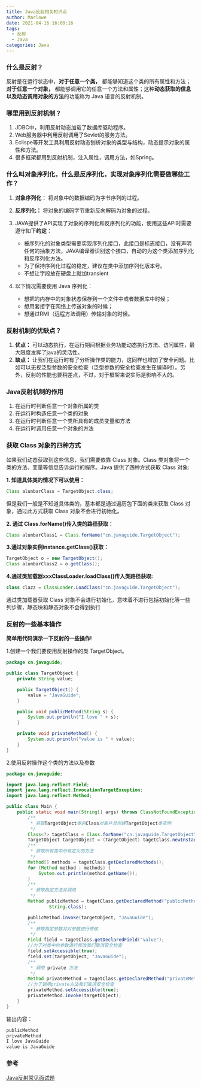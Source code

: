 ```yaml
---
title: Java反射相关知识点
author: Marlowe
date: 2021-04-16 16:00:16
tags: 
  - 反射
  - Java
categories: Java
---
```


<!--more-->

### 什么是反射？
反射是在运行状态中，**对于任意一个类，** 都能够知道这个类的所有属性和方法；**对于任意一个对象，** 都能够调用它的任意一个方法和属性；这种**动态获取的信息以及动态调用对象的方法**的功能称为 Java 语言的反射机制。
### 哪里用到反射机制？

1. JDBC中，利用反射动态加载了数据库驱动程序。
2. Web服务器中利用反射调用了Sevlet的服务方法。
3. Eclispe等开发工具利用反射动态刨析对象的类型与结构，动态提示对象的属性和方法。
4. 很多框架都用到反射机制，注入属性，调用方法，如Spring。

### 什么叫对象序列化，什么是反序列化，实现对象序列化需要做哪些工作？

1. **对象序列化：** 将对象中的数据编码为字节序列的过程。
2. **反序列化：** 将对象的编码字节重新反向解码为对象的过程。
3. JAVA提供了API实现了对象的序列化和反序列化的功能，使用这些API时需要遵守如下**约定：**
   * 被序列化的对象类型需要实现序列化接口，此接口是标志接口，没有声明任何的抽象方法，JAVA编译器识别这个接口，自动的为这个类添加序列化和反序列化方法。
   * 为了保持序列化过程的稳定，建议在类中添加序列化版本号。
   * 不想让字段放在硬盘上就加transient

4. 以下情况需要使用 Java 序列化：
   * 想把的内存中的对象状态保存到一个文件中或者数据库中时候；
   * 想用套接字在网络上传送对象的时候；
   * 想通过RMI（远程方法调用）传输对象的时候。
### 反射机制的优缺点？

1. **优点：** 可以动态执行，在运行期间根据业务功能动态执行方法、访问属性，最大限度发挥了java的灵活性。
2. **缺点：** 让我们在运行时有了分析操作类的能力，这同样也增加了安全问题。比如可以无视泛型参数的安全检查（泛型参数的安全检查发生在编译时）。另外，反射的性能也要稍差点，不过，对于框架来说实际是影响不大的。

### Java反射机制的作用
1. 在运行时判断任意一个对象所属的类
2. 在运行时构造任意一个类的对象
3. 在运行时判断任意一个类所具有的成员变量和方法
4. 在运行时调用任意一个对象的方法

### 获取 Class 对象的四种方式
如果我们动态获取到这些信息，我们需要依靠 Class 对象。Class 类对象将一个类的方法、变量等信息告诉运行的程序。Java 提供了四种方式获取 Class 对象:

**1. 知道具体类的情况下可以使用：**
```java
Class alunbarClass = TargetObject.class;
```
但是我们一般是不知道具体类的，基本都是通过遍历包下面的类来获取 Class 对象，通过此方式获取 Class 对象不会进行初始化。


**2. 通过 Class.forName()传入类的路径获取：**
```java
Class alunbarClass1 = Class.forName("cn.javaguide.TargetObject");
```

**3.通过对象实例instance.getClass()获取：**

```java
TargetObject o = new TargetObject();
Class alunbarClass2 = o.getClass();
```
**4.通过类加载器xxxClassLoader.loadClass()传入类路径获取:**

```java
class clazz = ClassLoader.LoadClass("cn.javaguide.TargetObject");
```
通过类加载器获取 Class 对象不会进行初始化，意味着不进行包括初始化等一些列步骤，静态块和静态对象不会得到执行


### 反射的一些基本操作

**简单用代码演示一下反射的一些操作!**

1.创建一个我们要使用反射操作的类 TargetObject。

```java
package cn.javaguide;

public class TargetObject {
    private String value;

    public TargetObject() {
        value = "JavaGuide";
    }

    public void publicMethod(String s) {
        System.out.println("I love " + s);
    }

    private void privateMethod() {
        System.out.println("value is " + value);
    }
}
```
2.使用反射操作这个类的方法以及参数

```java
package cn.javaguide;

import java.lang.reflect.Field;
import java.lang.reflect.InvocationTargetException;
import java.lang.reflect.Method;

public class Main {
    public static void main(String[] args) throws ClassNotFoundException, NoSuchMethodException, IllegalAccessException, InstantiationException, InvocationTargetException, NoSuchFieldException {
        /**
         * 获取TargetObject类的Class对象并且创建TargetObject类实例
         */
        Class<?> tagetClass = Class.forName("cn.javaguide.TargetObject");
        TargetObject targetObject = (TargetObject) tagetClass.newInstance();
        /**
         * 获取所有类中所有定义的方法
         */
        Method[] methods = tagetClass.getDeclaredMethods();
        for (Method method : methods) {
            System.out.println(method.getName());
        }
        /**
         * 获取指定方法并调用
         */
        Method publicMethod = tagetClass.getDeclaredMethod("publicMethod",
                String.class);

        publicMethod.invoke(targetObject, "JavaGuide");
        /**
         * 获取指定参数并对参数进行修改
         */
        Field field = tagetClass.getDeclaredField("value");
        //为了对类中的参数进行修改我们取消安全检查
        field.setAccessible(true);
        field.set(targetObject, "JavaGuide");
        /**
         * 调用 private 方法
         */
        Method privateMethod = tagetClass.getDeclaredMethod("privateMethod");
        //为了调用private方法我们取消安全检查
        privateMethod.setAccessible(true);
        privateMethod.invoke(targetObject);
    }
}
```
输出内容：

```java
publicMethod
privateMethod
I love JavaGuide
value is JavaGuide
```



### 参考
[Java反射常见面试题](https://blog.csdn.net/qq_37875585/article/details/89340495)
